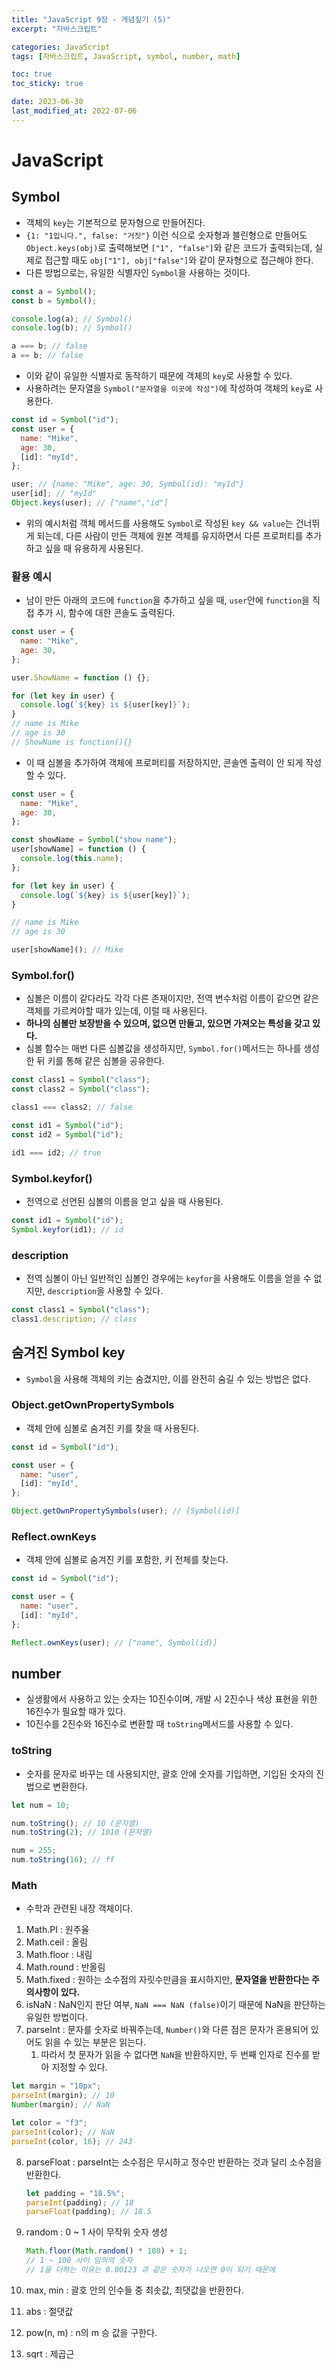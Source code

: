 ```yaml
---
title: "JavaScript 9장 - 개념짚기 (5)"
excerpt: "자바스크립트"

categories: JavaScript
tags: [자바스크립트, JavaScript, symbol, number, math]

toc: true
toc_sticky: true

date: 2023-06-30
last_modified_at: 2022-07-06
---
```


# JavaScript

## Symbol

- 객체의 `key`는 기본적으로 문자형으로 만들어진다.
- `{1: "1입니다.", false: "거짓"}` 이런 식으로 숫자형과 블린형으로 만들어도 `Object.keys(obj)`로 출력해보면 `["1", "false"]`와 같은 코드가 출력되는데, 실제로 접근할 때도 `obj["1"], obj["false"]`와 같이 문자형으로 접근해야 한다.
- 다른 방법으로는, 유일한 식별자인 `Symbol`을 사용하는 것이다.

```js
const a = Symbol();
const b = Symbol();

console.log(a); // Symbol()
console.log(b); // Symbol()

a === b; // false
a == b; // false
```

- 이와 같이 유일한 식별자로 동작하기 때문에 객체의 `key`로 사용할 수 있다.
- 사용하려는 문자열을 `Symbol("문자열을 이곳에 작성")`에 작성하여 객체의 `key`로 사용한다.

```js
const id = Symbol("id");
const user = {
  name: "Mike",
  age: 30,
  [id]: "myId",
};

user; // {name: "Mike", age: 30, Symbol(id): "myId"}
user[id]; // "myId"
Object.keys(user); // ["name","id"]
```

- 위의 예시처럼 객체 메서드를 사용해도 `Symbol`로 작성된 `key && value`는 건너뛰게 되는데, 다른 사람이 만든 객체에 원본 객체를 유지하면서 다른 프로퍼티를 추가하고 싶을 때 유용하게 사용된다.

### 활용 예시

- 남이 만든 아래의 코드에 `function`을 추가하고 싶을 때, `user`안에 `function`을 직접 추가 시, 함수에 대한 콘솔도 출력된다.

```js
const user = {
  name: "Mike",
  age: 30,
};

user.ShowName = function () {};

for (let key in user) {
  console.log(`${key} is ${user[key]}`);
}
// name is Mike
// age is 30
// ShowName is function(){}
```

- 이 때 심볼을 추가하여 객체에 프로퍼티를 저장하지만, 콘솔엔 출력이 안 되게 작성할 수 있다.

```js
const user = {
  name: "Mike",
  age: 30,
};

const showName = Symbol("show name");
user[showName] = function () {
  console.log(this.name);
};

for (let key in user) {
  console.log(`${key} is ${user[key]}`);
}

// name is Mike
// age is 30

user[showName](); // Mike
```

### Symbol.for()

- 심볼은 이름이 같다라도 각각 다른 존재이지만, 전역 변수처럼 이름이 같으면 같은 객체를 가르켜야할 때가 있는데, 이럴 때 사용된다.
- **하나의 심볼만 보장받을 수 있으며, 없으면 만들고, 있으면 가져오는 특성을 갖고 있다.**
- 심볼 함수는 매번 다른 심볼값을 생성하지만, `Symbol.for()`메서드는 하나를 생성한 뒤 키를 통해 같은 심볼을 공유한다.

```js
const class1 = Symbol("class");
const class2 = Symbol("class");

class1 === class2; // false

const id1 = Symbol("id");
const id2 = Symbol("id");

id1 === id2; // true
```

### Symbol.keyfor()

- 전역으로 선언된 심볼의 이름을 얻고 싶을 때 사용된다.

```js
const id1 = Symbol("id");
Symbol.keyfor(id1); // id
```

### description

- 전역 심볼이 아닌 일반적인 심볼인 경우에는 `keyfor`을 사용해도 이름을 얻을 수 없지만, `description`을 사용할 수 있다.

```js
const class1 = Symbol("class");
class1.description; // class
```

## 숨겨진 Symbol key

- `Symbol`을 사용해 객체의 키는 숨겼지만, 이를 완전히 숨길 수 있는 방법은 없다.

### Object.getOwnPropertySymbols

- 객체 안에 심볼로 숨겨진 키를 찾을 때 사용된다.

```js
const id = Symbol("id");

const user = {
  name: "user",
  [id]: "myId",
};

Object.getOwnPropertySymbols(user); // [Symbol(id)]
```

### Reflect.ownKeys

- 객체 안에 심볼로 숨겨진 키를 포함한, 키 전체를 찾는다.

```js
const id = Symbol("id");

const user = {
  name: "user",
  [id]: "myId",
};

Reflect.ownKeys(user); // ["name", Symbol(id)]
```

## number

- 실생활에서 사용하고 있는 숫자는 10진수이며, 개발 시 2진수나 색상 표현을 위한 16진수가 필요할 때가 있다.
- 10진수를 2진수와 16진수로 변환할 때 `toString`메서드를 사용할 수 있다.

### toString

- 숫자를 문자로 바꾸는 데 사용되지만, 괄호 안에 숫자를 기입하면, 기입된 숫자의 진법으로 변환한다.

```js
let num = 10;

num.toString(); // 10 (문자열)
num.toString(2); // 1010 (문자열)

num = 255;
num.toString(16); // ff
```

### Math

- 수학과 관련된 내장 객체이다.

1. Math.PI : 원주율
2. Math.ceil : 올림
3. Math.floor : 내림
4. Math.round : 반올림
5. Math.fixed : 원하는 소수점의 자릿수만큼을 표시하지만, **문자열을 반환한다는 주의사항이 있다.**
6. isNaN : NaN인지 판단 여부, `NaN === NaN (false)`이기 때문에 NaN을 판단하는 유일한 방법이다.
7. parseInt : 문자를 숫자로 바꿔주는데, `Number()`와 다른 점은 문자가 혼용되어 있어도 읽을 수 있는 부분은 읽는다.
   1. 따라서 첫 문자가 읽을 수 없다면 `NaN`을 반환하지만, 두 번째 인자로 진수를 받아 지정할 수 있다.

```js
let margin = "10px";
parseInt(margin); // 10
Number(margin); // NaN

let color = "f3";
parseInt(color); // NaN
parseInt(color, 16); // 243
```

8. parseFloat : parseInt는 소수점은 무시하고 정수만 반환하는 것과 달리 소수점을 반환한다.

   ```js
   let padding = "18.5%";
   parseInt(padding); // 18
   parseFloat(padding); // 18.5
   ```

9. random : 0 ~ 1 사이 무작위 숫자 생성

   ```js
   Math.floor(Math.random() * 100) + 1;
   // 1 ~ 100 사이 임의의 숫자
   // 1을 더하는 이유는 0.00123 과 같은 숫자가 나오면 0이 되기 때문에
   ```

10. max, min : 괄호 안의 인수들 중 최솟값, 최댓값을 반환한다.
11. abs : 절댓값
12. pow(n, m) : n의 m 승 값을 구한다.
13. sqrt : 제곱근
